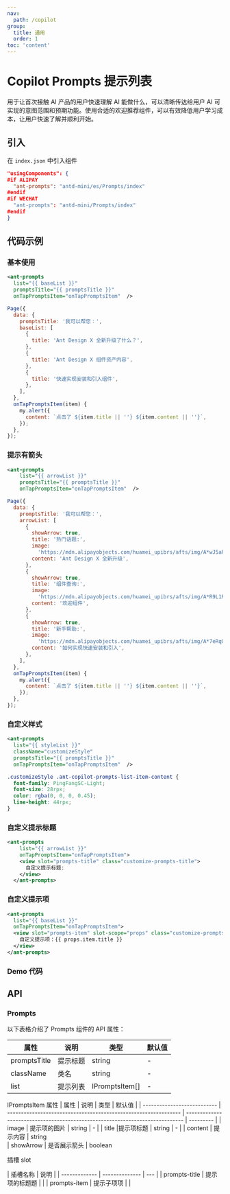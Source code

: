```yaml
---
nav:
  path: /copilot
group:
  title: 通用
  order: 1
toc: 'content'
---
```


# Copilot Prompts 提示列表

用于让首次接触 AI 产品的用户快速理解 AI 能做什么，可以清晰传达给用户 AI 可实现的意图范围和预期功能。使用合适的欢迎推荐组件，可以有效降低用户学习成本，让用户快速了解并顺利开始。

## 引入

在 `index.json` 中引入组件

```json
"usingComponents": {
#if ALIPAY
  "ant-prompts": "antd-mini/es/Prompts/index"
#endif
#if WECHAT
  "ant-prompts": "antd-mini/Prompts/index"
#endif
}
```

## 代码示例

### 基本使用

```xml
<ant-prompts
  list="{{ baseList }}"
  promptsTitle="{{ promptsTitle }}"
  onTapPromptsItem="onTapPromptsItem"  />
```

```js
Page({
  data: {
    promptsTitle: '我可以帮您：',
    baseList: [
      {
        title: 'Ant Design X 全新升级了什么？',
      },
      {
        title: 'Ant Design X 组件资产内容',
      },
      {
        title: '快速实现安装和引入组件',
      },
    ],
  },
  onTapPromptsItem(item) {
    my.alert({
      content: `点击了 ${item.title || ''} ${item.content || ''}`,
    });
  },
});
```

### 提示有箭头

```xml
<ant-prompts
    list="{{ arrowList }}"
    promptsTitle="{{ promptsTitle }}"
    onTapPromptsItem="onTapPromptsItem"  />
```

```js
Page({
  data: {
    promptsTitle: '我可以帮您：',
    arrowList: [
      {
        showArrow: true,
        title: '热门话题:',
        image:
          'https://mdn.alipayobjects.com/huamei_upibrs/afts/img/A*wJ5aRpr2q1wAAAAAAAAAAAAADkx8AQ/original',
        content: 'Ant Design X 全新升级',
      },
      {
        showArrow: true,
        title: '组件查询:',
        image:
          'https://mdn.alipayobjects.com/huamei_upibrs/afts/img/A*R9L1RLo4x58AAAAAAAAAAAAADkx8AQ/original',
        content: '欢迎组件',
      },
      {
        showArrow: true,
        title: '新手帮助:',
        image:
          'https://mdn.alipayobjects.com/huamei_upibrs/afts/img/A*7eRqQ4JpdccAAAAAAAAAAAAADkx8AQ/original',
        content: '如何实现快速安装和引入',
      },
    ],
  },
  onTapPromptsItem(item) {
    my.alert({
      content: `点击了 ${item.title || ''} ${item.content || ''}`,
    });
  },
});
```

### 自定义样式

```xml
<ant-prompts
  list="{{ styleList }}"
  className="customizeStyle"
  promptsTitle="{{ promptsTitle }}"
  onTapPromptsItem="onTapPromptsItem"  />
```

```css
.customizeStyle .ant-copilot-prompts-list-item-content {
  font-family: PingFangSC-Light;
  font-size: 28rpx;
  color: rgba(0, 0, 0, 0.45);
  line-height: 44rpx;
}
```

### 自定义提示标题

```xml
<ant-prompts
    list="{{ arrowList }}"
    onTapPromptsItem="onTapPromptsItem">
    <view slot="prompts-title" class="customize-prompts-title">
      自定义提示标题:
    </view>
  </ant-prompts>
```

### 自定义提示项

```xml
<ant-prompts
  list="{{ baseList }}"
  onTapPromptsItem="onTapPromptsItem">
  <view slot="prompts-item" slot-scope="props" class="customize-prompts-item">
    自定义提示项：{{ props.item.title }}
  </view>
</ant-prompts>
```

### Demo 代码

<code src='../../copilot-demo/pages/Prompts/index'></code>

## API

### Prompts

以下表格介绍了 Prompts 组件的 API 属性：

| 属性         | 说明     | 类型           | 默认值 |
| ------------ | -------- | -------------- | ------ |
| promptsTitle | 提示标题 | string         | -      |
| className    | 类名     | string         | -      |
| list         | 提示列表 | IPromptsItem[] | -      |

IPromptsItem 属性
| 属性 | 说明 | 类型 | 默认值 |
| --------------------------- | --------------------------------------------------------------- | ----------------------------------------------------------------------------- | --------- |
| image | 提示项的图片 | string | - |
| title |提示项标题 | string | - |
| content | 提示内容 | string  
| showArrow | 是否展示箭头 | boolean

插槽 slot

| 插槽名称      | 说明           |
| ------------- | -------------- | --- |
| prompts-title | 提示项的标题题 |     |
| prompts-item  | 提示子项项     |     |
